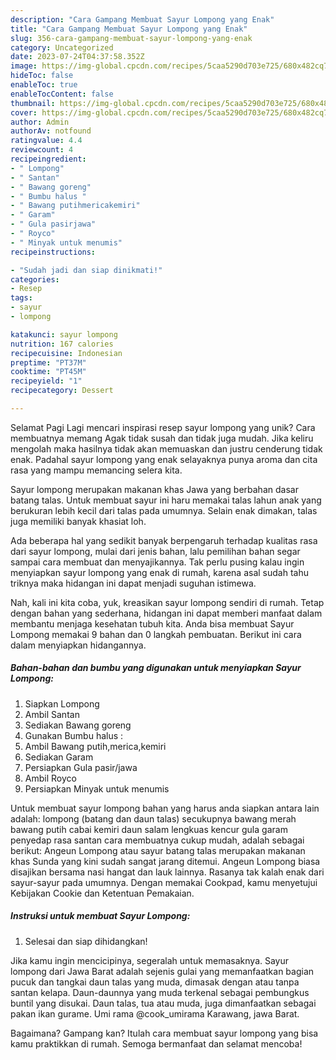 ```yaml
---
description: "Cara Gampang Membuat Sayur Lompong yang Enak"
title: "Cara Gampang Membuat Sayur Lompong yang Enak"
slug: 356-cara-gampang-membuat-sayur-lompong-yang-enak
category: Uncategorized
date: 2023-07-24T04:37:58.352Z
image: https://img-global.cpcdn.com/recipes/5caa5290d703e725/680x482cq70/sayur-lompong-foto-resep-utama.jpg
hideToc: false
enableToc: true
enableTocContent: false
thumbnail: https://img-global.cpcdn.com/recipes/5caa5290d703e725/680x482cq70/sayur-lompong-foto-resep-utama.jpg
cover: https://img-global.cpcdn.com/recipes/5caa5290d703e725/680x482cq70/sayur-lompong-foto-resep-utama.jpg
author: Admin
authorAv: notfound
ratingvalue: 4.4
reviewcount: 4
recipeingredient:
- " Lompong"
- " Santan"
- " Bawang goreng"
- " Bumbu halus "
- " Bawang putihmericakemiri"
- " Garam"
- " Gula pasirjawa"
- " Royco"
- " Minyak untuk menumis"
recipeinstructions:

- "Sudah jadi dan siap dinikmati!"
categories:
- Resep
tags:
- sayur
- lompong

katakunci: sayur lompong 
nutrition: 167 calories
recipecuisine: Indonesian
preptime: "PT37M"
cooktime: "PT45M"
recipeyield: "1"
recipecategory: Dessert

---
```



Selamat Pagi Lagi mencari inspirasi resep sayur lompong yang unik? Cara membuatnya memang Agak tidak susah dan tidak juga mudah. Jika keliru mengolah maka hasilnya tidak akan memuaskan dan justru cenderung tidak enak. Padahal sayur lompong yang enak selayaknya punya aroma dan cita rasa yang mampu memancing selera kita.


Sayur lompong merupakan makanan khas Jawa yang berbahan dasar batang talas. Untuk membuat sayur ini haru memakai talas lahun anak yang berukuran lebih kecil dari talas pada umumnya. Selain enak dimakan, talas juga memiliki banyak khasiat loh.

Ada beberapa hal yang sedikit banyak berpengaruh terhadap kualitas rasa dari sayur lompong, mulai dari jenis bahan, lalu pemilihan bahan segar sampai cara membuat dan menyajikannya. Tak perlu pusing kalau ingin menyiapkan sayur lompong yang enak di rumah, karena asal sudah tahu triknya maka hidangan ini dapat menjadi suguhan istimewa.


Nah, kali ini kita coba, yuk, kreasikan sayur lompong sendiri di rumah. Tetap dengan bahan yang sederhana, hidangan ini dapat memberi manfaat dalam membantu menjaga kesehatan tubuh kita. Anda bisa membuat Sayur Lompong memakai 9 bahan dan 0 langkah pembuatan. Berikut ini cara dalam menyiapkan hidangannya.

<!--inarticleads1-->

##### Bahan-bahan dan bumbu yang digunakan untuk menyiapkan Sayur Lompong:

1. Siapkan  Lompong
1. Ambil  Santan
1. Sediakan  Bawang goreng
1. Gunakan  Bumbu halus :
1. Ambil  Bawang putih,merica,kemiri
1. Sediakan  Garam
1. Persiapkan  Gula pasir/jawa
1. Ambil  Royco
1. Persiapkan  Minyak untuk menumis


Untuk membuat sayur lompong bahan yang harus anda siapkan antara lain adalah: lompong (batang dan daun talas) secukupnya bawang merah bawang putih cabai kemiri daun salam lengkuas kencur gula garam penyedap rasa santan cara membuatnya cukup mudah, adalah sebagai berikut: Angeun Lompong atau sayur batang talas merupakan makanan khas Sunda yang kini sudah sangat jarang ditemui. Angeun Lompong biasa disajikan bersama nasi hangat dan lauk lainnya. Rasanya tak kalah enak dari sayur-sayur pada umumnya. Dengan memakai Cookpad, kamu menyetujui Kebijakan Cookie dan Ketentuan Pemakaian. 

<!--inarticleads2-->

##### Instruksi untuk membuat Sayur Lompong:


1. Selesai dan siap dihidangkan!

Jika kamu ingin mencicipinya, segeralah untuk memasaknya. Sayur lompong dari Jawa Barat adalah sejenis gulai yang memanfaatkan bagian pucuk dan tangkai daun talas yang muda, dimasak dengan atau tanpa santan kelapa. Daun-daunnya yang muda terkenal sebagai pembungkus buntil yang disukai. Daun talas, tua atau muda, juga dimanfaatkan sebagai pakan ikan gurame. Umi rama @cook_umirama Karawang, jawa Barat. 

Bagaimana? Gampang kan? Itulah cara membuat sayur lompong yang bisa kamu praktikkan di rumah. Semoga bermanfaat dan selamat mencoba!
